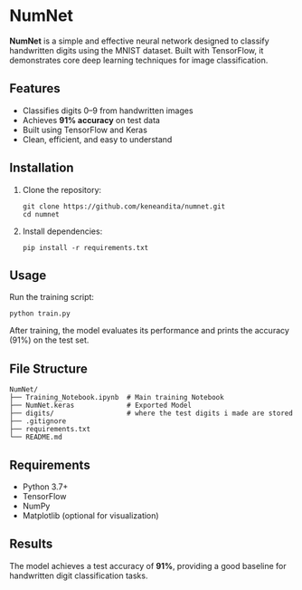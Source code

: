# NumNet

**NumNet** is a simple and effective neural network designed to classify handwritten digits using the MNIST dataset. Built with TensorFlow, it demonstrates core deep learning techniques for image classification.

## Features

* Classifies digits 0–9 from handwritten images
* Achieves **91% accuracy** on test data
* Built using TensorFlow and Keras
* Clean, efficient, and easy to understand

## Installation

1. Clone the repository:

   ```
   git clone https://github.com/keneandita/numnet.git
   cd numnet
   ```

2. Install dependencies:

   ```
   pip install -r requirements.txt
   ```

## Usage

Run the training script:

```
python train.py
```

After training, the model evaluates its performance and prints the accuracy (91%) on the test set.

## File Structure

```
NumNet/
├── Training_Notebook.ipynb  # Main training Notebook
├── NumNet.keras             # Exported Model
├── digits/                  # where the test digits i made are stored
├── .gitignore
├── requirements.txt
└── README.md
```

## Requirements

* Python 3.7+
* TensorFlow
* NumPy
* Matplotlib (optional for visualization)

## Results

The model achieves a test accuracy of **91%**, providing a good baseline for handwritten digit classification tasks.
